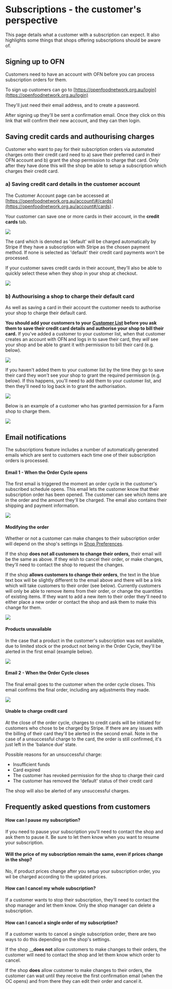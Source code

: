 # Subscriptions - the customer's perspective

This page details what a customer with a subscription can expect. It also highlights some things that shops offering subscriptions should be aware of.

## Signing up to OFN

Customers need to have an account with OFN before you can process subscription orders for them.

To sign up customers can go to [https://openfoodnetwork.org.au/login](https://openfoodnetwork.org.au/login)

They'll just need their email address, and to create a password. 

After signing up they'll be sent a confirmation email. Once they click on this link that will confirm their new account, and they can then login.

## Saving credit cards and authourising charges

Customer who want to pay for their subscription orders via automated charges onto their credit card need to a\) save their preferred card in their OFN account and b\) grant the shop permission to charge that card. Only after they have done this will the shop be able to setup a subscription which charges their credit card.

### a\) Saving credit card details in the customer account

The Customer Account page can be accessed at [https://openfoodnetwork.org.au/account\#/cards](https://openfoodnetwork.org.au/account#/cards) . 

Your customer can save one or more cards in their account, in the **credit cards** tab.

![](../../.gitbook/assets/image%20%2816%29.png)

The card which is denoted as 'default' will be charged automatically by Stripe if they have a subscription with Stripe as the chosen payment method. If none is selected as 'default' their credit card payments won't be processed.

If your customer saves credit cards in their account, they'll also be able to quickly select these when they shop in your shop at checkout.

![](../../.gitbook/assets/image%20%282%29.png)

### **b\) Authourising a shop to charge their default card**

As well as saving a card in their account the customer needs to authorise your shop to charge their default card.

**You should add your customers to your** [**Customer List**](../shop-setup/customers.md) **before you ask them to save their credit card details and authorise your shop to bill their card.** If you've added a customer to your customer list, when that customer creates an account with OFN and logs in to save their card, they _will_ see your shop and be able to grant it with permission to bill their card \(e.g. below\). 

![](../../.gitbook/assets/image%20%2822%29.png)

If you haven't added them to your customer list by the time they go to save their card they _won't_ see your shop to grant the required permission \(e.g. below\). If this happens, you'll need to add them to your customer list, and then they'll need to log back in to grant the authorisation. 

![](../../.gitbook/assets/image%20%2812%29.png)

Below is an example of a customer who has granted permission for a Farm shop to charge them.

![](../../.gitbook/assets/image%20%2813%29.png)

## Email notifications

The subscriptions feature includes a number of automatically generated emails which are sent to customers each time one of their subscription orders is processed.

#### Email 1 - When the Order Cycle opens

The first email is triggered the moment an order cycle in the customer's subscribed schedule opens. This email lets the customer know that their subscription order has been opened. The customer can see which items are in the order and the amount they'll be charged. The email also contains their shipping and payment information.

![](../../.gitbook/assets/image%20%283%29.png)

#### Modifying the order

Whether or not a customer can make changes to their subscription order will depend on the shop's settings in [Shop Preferences](../../basic-features/enterprise-settings.md#shop-preferences).

If the shop **does not all customers to change their orders,** their email will be the same as above. If they wish to cancel their order, or make changes, they'll need to contact the shop to request the changes.

If the shop **allows customers to change their orders**, the text in the blue text box will be slightly different to the email above and there will be a link which will take customers to their order \(see below\). Currently customers will only be able to remove items from their order, or change the quantities of existing items. If they want to add a new item to their order they'll need to either place a new order or contact the shop and ask them to make this change for them.

![](../../.gitbook/assets/image%20%289%29.png)

#### Products unavailable

In the case that a product in the customer's subscription was not available, due to limited stock or the product not being in the Order Cycle, they'll be alerted in the first email \(example below\).

![](../../.gitbook/assets/image%20%2814%29.png)

#### Email 2 - When the Order Cycle closes

The final email goes to the customer when the order cycle closes. This email confirms the final order, including any adjustments they made. 

![](../../.gitbook/assets/image%20%288%29.png)

#### Unable to charge credit card

At the close of the order cycle, charges to credit cards will be initiated for customers who chose to be charged by Stripe. If there are any issues with the billing of their card they'll be alerted in the second email. Note in the case of a unsuccessful charge to the card, the order is still confirmed, it's just left in the 'balance due' state.

Possible reasons for an unsuccessful charge:

* Insufficient funds
* Card expired
* The customer has revoked permission for the shop to charge their card
* The customer has removed the 'default' status of their credit card

The shop will also be alerted of any unsuccessful charges.

## Frequently asked questions from customers

#### How can I pause my subscription?

If you need to pause your subscription you'll need to contact the shop and ask them to pause it. Be sure to let them know when you want to resume your subscription.

#### Will the price of my subscription remain the same, even if prices change in the shop?

No, if product prices change after you setup your subscription order, you wil be charged according to the updated prices.

#### How can I cancel my whole subscription?

If a customer wants to stop their subscription, they'll need to contact the shop manager and let them know. Only the shop manager can delete a subscription.

#### How can I cancel a single order of my subscription?

If a customer wants to cancel a single subscription order, there are two ways to do this depending on the shop's settings. 

If the shop __**does not** allow customers to make changes to their orders, the customer will need to contact the shop and let them know which order to cancel. 

If the shop **does** allow customer to make changes to their orders, the customer can wait until they receive the first confirmation email \(when the OC opens\) and from there they can edit their order and cancel it.

